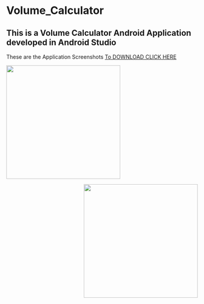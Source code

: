# Volume_Calculator

## This is a Volume Calculator Android Application developed in Android Studio 

These are the Application Screenshots
[To DOWNLOAD CLICK HERE](https://drive.google.com/file/d/1z0h9bcgbo1HNGW3foVB-OXY5fKvSTnDS/view?usp=sharing)

<p align="left">
  <img src="https://github.com/atharva-narkhede/Volume_Calculator_Android/assets/106006803/014c1974-2bb2-42d4-9c0d-ee1eb6e6a696" width="300">
</p>


<p align="right">
  <img src="https://github.com/atharva-narkhede/Volume_Calculator_Android/assets/106006803/a00d4547-c57b-43b9-8ae9-c9f348a2f975" width="300">
</p>

